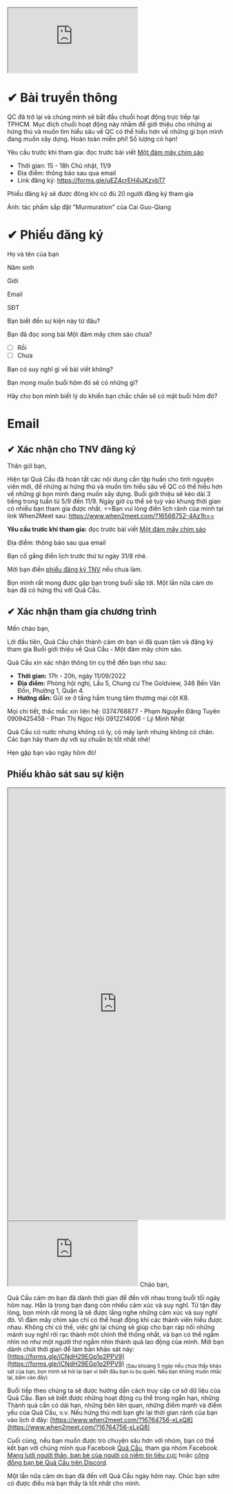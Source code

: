 <iframe src="https://docs.google.com/spreadsheets/d/e/2PACX-1vQfLSUpZSLtJjVVhP79yhskYPhoF-imyP9y4UXsoJAlyhV9mhLDFaAb6UysdLR0dWS9Kf8ItARfM833/pubhtml?gid=2127049231&amp;single=true&amp;widget=true&amp;headers=false"></iframe>

# ✔ Bài truyền thông 
QC đã trở lại và chúng mình sẽ bắt đầu chuỗi hoạt động trực tiếp tại TPHCM. Mục đích chuỗi hoạt động này nhằm để giới thiệu cho những ai hứng thú và muốn tìm hiểu sâu về QC có thể hiểu hơn về những gì bọn mình đang muốn xây dựng. Hoàn toàn miễn phí! Số lượng có hạn!

Yêu cầu trước khi tham gia: đọc trước bài viết [Một đám mây chim sáo](https://quảcầu.cc/mot-dam-may-chim-sao/?utm_source=F+G+%C2%BB+M%E1%BA%A1ng+l%C6%B0%E1%BB%9Bi+ng%C6%B0%E1%BB%9Di+th%C3%A2n%2C+b%E1%BA%A1n+b%C3%A8+c%E1%BB%A7a+ncnttc&utm_medium=M%E1%BB%99t+%C4%91%C3%A1m+m%C3%A2y+chim+s%C3%A1o&utm_campaign=Giai+%C4%91o%E1%BA%A1n+1https://quảcầu.cc/mot-dam-may-chim-sao/?utm_source=F+G+%C2%BB+M%E1%BA%A1ng+l%C6%B0%E1%BB%9Bi+ng%C6%B0%E1%BB%9Di+th%C3%A2n%2C+b%E1%BA%A1n+b%C3%A8+c%E1%BB%A7a+ncnttc&utm_medium=M%E1%BB%99t+%C4%91%C3%A1m+m%C3%A2y+chim+s%C3%A1o&utm_campaign=Giai+%C4%91o%E1%BA%A1n+1)

- Thời gian: 15 - 18h Chủ nhật, 11/9
- Địa điểm: thông báo sau qua email
- Link đăng ký: https://forms.gle/uEZ4crEH4iJKzvbT7

Phiếu đăng ký sẽ được đóng khi có đủ 20 người đăng ký tham gia

Ảnh: tác phẩm sắp đặt "Murmuration" của Cai Guo-Qiang

# ✔ Phiếu đăng ký
Họ và tên của bạn

Năm sinh

Giới 

Email

SĐT

Bạn biết đến sự kiện này từ đâu?

Bạn đã đọc xong bài Một đám mây chim sáo chưa?
- [ ] Rồi
- [ ] Chưa

Bạn có suy nghĩ gì về bài viết không?

Bạn mong muốn buổi hôm đó sẽ có những gì? 

Hãy cho bọn mình biết lý do khiến bạn chắc chắn sẽ có mặt buổi hôm đó?

# Email
## ✔ Xác nhận cho TNV đăng ký
Thân gửi bạn,

Hiện tại Quả Cầu đã hoàn tất các nội dung cần tập huấn cho tình nguyện viên mới, để những ai hứng thú và muốn tìm hiểu sâu về QC có thể hiểu hơn về những gì bọn mình đang muốn xây dựng. Buổi giới thiệu sẽ kéo dài 3 tiếng trong tuần từ 5/9 đến 11/9. Ngày giờ cụ thể sẽ tuỳ vào khung thời gian có nhiều bạn tham gia được nhất. ==Bạn vui lòng điền lịch rảnh của mình tại link When2Meet sau: https://www.when2meet.com/?16568752-4Az1h==

**Yêu cầu trước khi tham gia:** đọc trước bài viết [Một đám mây chim sáo](https://quảcầu.cc/mot-dam-may-chim-sao/?utm_source=E+%C2%BB+Bu%E1%BB%95i+gi%E1%BB%9Bi+thi%E1%BB%87u+v%E1%BB%81+QC%3A+M%E1%BB%99t+%C4%91%C3%A1m+m%C3%A2y+chim+s%C3%A1o&utm_medium=M%E1%BB%99t+%C4%91%C3%A1m+m%C3%A2y+chim+s%C3%A1o&utm_campaign=Giai+%C4%91o%E1%BA%A1n+1)

Địa điểm: thông báo sau qua email

Bạn cố gắng điền lịch trước thứ tư ngày 31/8 nhé.

Mời bạn điền [phiếu đăng ký TNV](https://xn--qucu-hr5aza.cc/mo-ta-cong-viec-tinh-nguyen-vien/?utm_source=E+%C2%BB+Bu%E1%BB%95i+gi%E1%BB%9Bi+thi%E1%BB%87u+v%E1%BB%81+QC%3A+M%E1%BB%99t+%C4%91%C3%A1m+m%C3%A2y+chim+s%C3%A1o&utm_medium=M%C3%B4+t%E1%BA%A3+c%C3%B4ng+vi%E1%BB%87c+t%C3%ACnh+nguy%E1%BB%87n+vi%C3%AAn&utm_campaign=Giai+%C4%91o%E1%BA%A1n+1) nếu chưa làm.

Bọn mình rất mong được gặp bạn trong buổi sắp tới. Một lần nữa cảm ơn bạn đã có hứng thú với Quả Cầu.

## ✔ Xác nhận tham gia chương trình
Mến chào bạn,

Lời đầu tiên, Quả Cầu chân thành cảm ơn bạn vì đã quan tâm và đăng ký tham gia Buổi giới thiệu về Quả Cầu - Một đám mây chim sáo.

Quả Cầu xin xác nhận thông tin cụ thể đến bạn như sau:

- **Thời gian:** 17h - 20h, ngày 11/09/2022
- **Địa điểm:** Phòng hội nghị, Lầu 5, Chung cư The Goldview, 346 Bến Vân Đồn, Phường 1, Quận 4.
- **Hướng dẫn:** Gửi xe ở tầng hầm trung tâm thương mại cột K8.

Mọi chi tiết, thắc mắc xin liên hệ:
0374768877 - Phạm Nguyễn Đăng Tuyên
0909425458 - Phan Thị Ngọc Hội
0912214006 - Lý Minh Nhật

Quả Cầu có nước nhưng không có ly, có máy lạnh nhưng không có chăn. Các bạn hãy tham dự với sự chuẩn bị tốt nhất nhé!

Hẹn gặp bạn vào ngày hôm đó!

## Phiếu khảo sát sau sự kiện
<iframe src="https://docs.google.com/forms/d/1SS2-BnWiwdGBQSS00xkFzsWV9zkzAQUVZp86DZLXrjQ/edit?usp=sharing" width=100% height=1000px></iframe>
<iframe src="https://www.when2meet.com/?16764756-xLxQ8" ></iframe>
Chào bạn,

Quả Cầu cảm ơn bạn đã dành thời gian để đến với nhau trong buổi tối ngày hôm nay. Hẳn là trong bạn đang còn nhiều cảm xúc và suy nghĩ. Từ tận đáy lòng, bọn mình rất mong là sẽ được lắng nghe những cảm xúc và suy nghĩ đó. Vì đám mây chim sáo chỉ có thể hoạt động khi các thành viên hiểu được nhau. Không chỉ có thế, việc ghi lại chúng sẽ giúp cho bạn ráp nối những mảnh suy nghĩ rời rạc thành một chỉnh thể thống nhất, và bạn có thể ngắm nhìn nó như một người thợ ngắm nhìn thành quả lao động của mình. Mời bạn dành chút thời gian để làm bản khảo sát này: [https://forms.gle/iCNdH29EGp1p2PPV9](https://forms.gle/iCNdH29EGp1p2PPV9)
<sub>(Sau khoảng 5 ngày nếu chưa thấy khảo sát của bạn, bọn mình sẽ hỏi lại bạn vì biết đâu bạn lu bu quên. Nếu bạn không muốn nhắc lại, bấm vào đây)</sub>

Buổi tiếp theo chúng ta sẽ được hướng dẫn cách truy cập cơ sở dữ liệu của Quả Cầu. Bạn sẽ biết được những hoạt động cụ thể trong ngắn hạn, những Thành quả cần có dài hạn, những bên liên quan, những điểm mạnh và điểm yếu của Quả Cầu, v.v. Nếu hứng thú mời bạn ghi lại thời gian rảnh của bạn vào lịch ở đây: [https://www.when2meet.com/?16764756-xLxQ8](https://www.when2meet.com/?16764756-xLxQ8)  
  
Cuối cùng, nếu bạn muốn được trò chuyện sâu hơn với nhóm, bạn có thể kết bạn với chúng mình qua Facebook [Quả Cầu](https://www.facebook.com/qua.cau.the.sphere), tham gia nhóm Facebook [Mạng lưới người thân, bạn bè của người có niềm tin tiêu cực](https://www.facebook.com/groups/thaydoiniemtintieucuc/) hoặc [cộng đồng bạn bè Quả Cầu trên Discord](https://discord.gg/jWTk4EHFK2).

Một lần nữa cảm ơn bạn đã đến với Quả Cầu ngày hôm nay. Chúc bạn sớm có được điều mà bạn thấy là tốt nhất cho mình.
